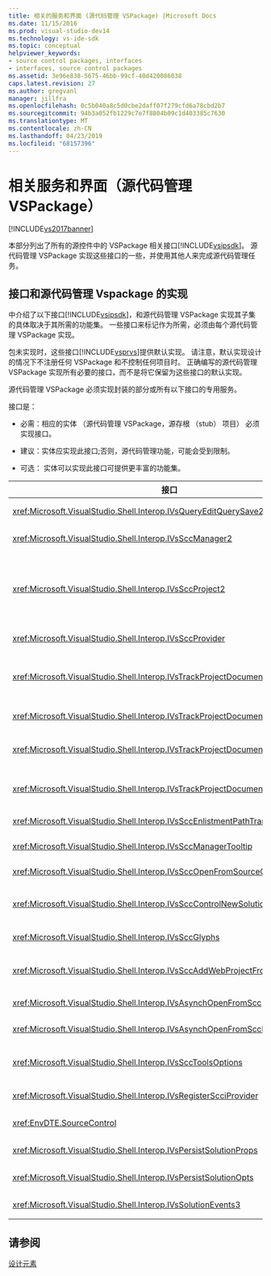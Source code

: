 ```yaml
---
title: 相关的服务和界面 (源代码管理 VSPackage) |Microsoft Docs
ms.date: 11/15/2016
ms.prod: visual-studio-dev14
ms.technology: vs-ide-sdk
ms.topic: conceptual
helpviewer_keywords:
- source control packages, interfaces
- interfaces, source control packages
ms.assetid: 3e96e838-5675-46bb-99cf-40d420086038
caps.latest.revision: 27
ms.author: gregvanl
manager: jillfra
ms.openlocfilehash: 0c5b040a8c5d0cbe2daff07f279cfd6a78cbd2b7
ms.sourcegitcommit: 94b3a052fb1229c7e7f8804b09c1d403385c7630
ms.translationtype: MT
ms.contentlocale: zh-CN
ms.lasthandoff: 04/23/2019
ms.locfileid: "68157396"
---
```

# <a name="related-services-and-interfaces-source-control-vspackage"></a>相关服务和界面（源代码管理 VSPackage）
[!INCLUDE[vs2017banner](../../includes/vs2017banner.md)]

本部分列出了所有的源控件中的 VSPackage 相关接口[!INCLUDE[vsipsdk](../../includes/vsipsdk-md.md)]。 源代码管理 VSPackage 实现这些接口的一些，并使用其他人来完成源代码管理任务。  
  
## <a name="interfaces-implemented-by-and-for-source-control-vspackages"></a>接口和源代码管理 Vspackage 的实现  
 中介绍了以下接口[!INCLUDE[vsipsdk](../../includes/vsipsdk-md.md)]，和源代码管理 VSPackage 实现其子集的具体取决于其所需的功能集。 一些接口来标记作为所需，必须由每个源代码管理 VSPackage 实现。  
  
 包未实现时，这些接口[!INCLUDE[vsprvs](../../includes/vsprvs-md.md)]提供默认实现。 请注意，默认实现设计的情况下不注册任何 VSPackage 和不控制任何项目时。 正确编写的源代码管理 VSPackage 实现所有必要的接口，而不是将它保留为这些接口的默认实现。  
  
 源代码管理 VSPackage 必须实现封装的部分或所有以下接口的专用服务。  
  
 接口是：  
  
- 必需：相应的实体 （源代码管理 VSPackage，源存根 （stub） 项目） 必须实现接口。  
  
- 建议：实体应实现此接口;否则，源代码管理功能，可能会受到限制。  
  
- 可选： 实体可以实现此接口可提供更丰富的功能集。  
  
|接口|用途|由实现|实现？|  
|---------------|-------------|--------------------|----------------|  
|<xref:Microsoft.VisualStudio.Shell.Interop.IVsQueryEditQuerySave2>|编辑器调用此接口，然后再修改或保存文件。 源代码管理 VSPackage 可以签出该文件或拒绝该操作，如果签出失败。|源代码管理 VSPackage|建议|  
|<xref:Microsoft.VisualStudio.Shell.Interop.IVsSccManager2>|此接口提供基本源代码管理功能，对于项目，如注册和取消注册与源代码管理项目和基本源控件中绘制标志符号提供支持。|源代码管理 VSPackage|必填|  
|<xref:Microsoft.VisualStudio.Shell.Interop.IVsSccProject2>|此接口从获取<xref:Microsoft.VisualStudio.Shell.Interop.IVsHierarchy>使用<xref:System.Runtime.InteropServices.Marshal.QueryInterface%2A>函数，或只需强制转换对象实现`IVsHierarchy`到`IVsSccProject2`。 它所获取的项目中的源控件下的文件或通知的当前源代码管理状态或位置的项目。|项目|必填|  
|<xref:Microsoft.VisualStudio.Shell.Interop.IVsSccProvider>|集成模块使用此接口来设置当前活动的 VSPackage。|源代码管理 VSPackage|必填|  
|<xref:Microsoft.VisualStudio.Shell.Interop.IVsTrackProjectDocuments2>|此接口基于订阅模型。 任何 VSPackage 可以指示它希望接收文档事件需要注意 shell 上将要发生的事件。 实现并由[!INCLUDE[vsprvs](../../includes/vsprvs-md.md)]，这反过来将实现的事件传递`IVsTrackProjectDocumentsEvents2`到 VSPackage。|源存根 （stub)|必填|  
|<xref:Microsoft.VisualStudio.Shell.Interop.IVsTrackProjectDocuments3>|此接口提供了批处理、 同步的读/写操作和一种高级`OnQueryAddFiles`方法。|源存根 （stub)|必填|  
|<xref:Microsoft.VisualStudio.Shell.Interop.IVsTrackProjectDocumentsEvents2>|**解决方案资源管理器**和新文件添加到项目，或重命名或从项目中删除文件和文件夹时，项目将调用此接口。 源代码管理 VSPackage 可以签出项目文件或取消操作。|源代码管理 VSPackage|建议|  
|<xref:Microsoft.VisualStudio.Shell.Interop.IVsTrackProjectDocumentsEvents3>|**解决方案资源管理器**和项目调用以响应对 IVstrackProjectDocuments3 接口的方法的调用此接口。 源代码管理 VSPackage 可以跟踪批处理的操作，同步读/写操作，并使用更高级`OnQueryAddFiles`方法。|源代码管理 VSPackage|建议|  
|<xref:Microsoft.VisualStudio.Shell.Interop.IVsSccEnlistmentPathTranslation>|此接口提供登记管理 Web 项目的支持。|源代码管理 VSPackage|建议|  
|<xref:Microsoft.VisualStudio.Shell.Interop.IVsSccManagerTooltip>|此接口用于检索项目的源代码管理文件的工具提示。|源代码管理 VSPackage|Optional|  
|<xref:Microsoft.VisualStudio.Shell.Interop.IVsSccOpenFromSourceControl>|此接口提供的命名空间扩展支持。|源代码管理 VSPackage|Optional|  
|<xref:Microsoft.VisualStudio.Shell.Interop.IVsSccControlNewSolution>|VSPackage 使用此接口将集成到一个命名空间扩展**新建**，**打开**，或**保存**对话框。 因此，项目可以自动添加到源代码管理在创建时，或添加到源代码管理时保存操作已生效。|源代码管理 VSPackage|Optional|  
|<xref:Microsoft.VisualStudio.Shell.Interop.IVsSccGlyphs>|VSPackage 使用此接口定义为源控件中的节点的标志符号的其他标志符号**解决方案资源管理器**。|源代码管理 VSPackage|Optional|  
|<xref:Microsoft.VisualStudio.Shell.Interop.IVsSccAddWebProjectFromSourceControl>|**添加**Web 项目的对话框中使用此接口。 它提供用于浏览源代码管理位置以及用于打开以前在该位置的源控件存储库中添加一个 Web 项目的方法。|源代码管理 VSPackage|建议|  
|<xref:Microsoft.VisualStudio.Shell.Interop.IVsAsynchOpenFromScc>|此接口提供异步 （后台） 加载从源代码管理项目的支持。|源代码管理 VSPackage|Optional|  
|<xref:Microsoft.VisualStudio.Shell.Interop.IVsAsynchOpenFromSccProjectEvents>|此接口允许项目以查看由启动异步加载进度<xref:Microsoft.VisualStudio.Shell.Interop.IVsAsynchOpenFromScc>。|项目|Optional|  
|<xref:Microsoft.VisualStudio.Shell.Interop.IVsSccToolsOptions>|此接口允许在 IDE 来查询活动的源代码管理 VSPackage。 在 IDE 中查询具有意义，即使没有 VSPackage 注册活动的源控件的源代码管理设置的值。 此接口实现，由处理[!INCLUDE[vsprvs](../../includes/vsprvs-md.md)]。|源存根 （stub)|必填|  
|<xref:Microsoft.VisualStudio.Shell.Interop.IVsRegisterScciProvider>|在注册源代码管理 VSPackage 中使用此接口。|源存根 （stub)|必填|  
|<xref:EnvDTE.SourceControl>|在自动化中使用此接口。 在这种情况下，它公开可以但不显示任何 UI 执行的函数。|源代码管理 VSPackage|Optional|  
|<xref:Microsoft.VisualStudio.Shell.Interop.IVsPersistSolutionProps>|此接口用于将源控件设置保存在解决方案 (.sln) 文件。 设置包括源代码管理位置和源控件状态标志。|源代码管理 VSPackage|建议|  
|<xref:Microsoft.VisualStudio.Shell.Interop.IVsPersistSolutionOpts>|此接口用于解决方案选项 (.suo) 文件中保存源代码管理设置。 这可能包括特定于用户的源代码管理设置，例如当前用户的登记位置。|源代码管理 VSPackage|建议|  
|<xref:Microsoft.VisualStudio.Shell.Interop.IVsSolutionEvents3>|此接口用于监视事件以执行操作，如签入之前关闭解决方案，或从源代码管理获取新文件，在打开项目的项目文件。|源代码管理 VSPackage|建议|  
  
## <a name="see-also"></a>请参阅  
 [设计元素](../../extensibility/internals/source-control-vspackage-design-elements.md)
